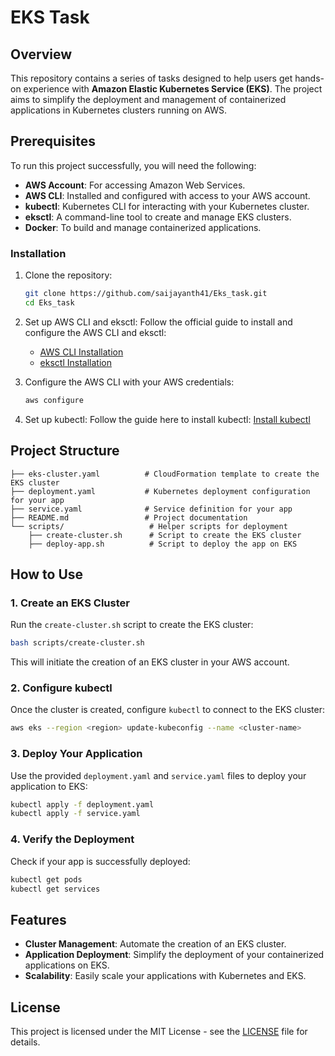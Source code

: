 # EKS Task

## Overview
This repository contains a series of tasks designed to help users get hands-on experience with **Amazon Elastic Kubernetes Service (EKS)**. The project aims to simplify the deployment and management of containerized applications in Kubernetes clusters running on AWS.

## Prerequisites
To run this project successfully, you will need the following:
- **AWS Account**: For accessing Amazon Web Services.
- **AWS CLI**: Installed and configured with access to your AWS account.
- **kubectl**: Kubernetes CLI for interacting with your Kubernetes cluster.
- **eksctl**: A command-line tool to create and manage EKS clusters.
- **Docker**: To build and manage containerized applications.

### Installation

1. Clone the repository:
    ```bash
    git clone https://github.com/saijayanth41/Eks_task.git
    cd Eks_task
    ```

2. Set up AWS CLI and eksctl:
    Follow the official guide to install and configure the AWS CLI and eksctl:
    - [AWS CLI Installation](https://docs.aws.amazon.com/cli/latest/userguide/install-cliv2.html)
    - [eksctl Installation](https://eksctl.io/)

3. Configure the AWS CLI with your AWS credentials:
    ```bash
    aws configure
    ```

4. Set up kubectl:
    Follow the guide here to install kubectl: [Install kubectl](https://kubernetes.io/docs/tasks/tools/install-kubectl/)

## Project Structure

```
├── eks-cluster.yaml          # CloudFormation template to create the EKS cluster
├── deployment.yaml           # Kubernetes deployment configuration for your app
├── service.yaml              # Service definition for your app
├── README.md                 # Project documentation
└── scripts/                   # Helper scripts for deployment
    ├── create-cluster.sh      # Script to create the EKS cluster
    ├── deploy-app.sh          # Script to deploy the app on EKS
```

## How to Use

### 1. Create an EKS Cluster

Run the `create-cluster.sh` script to create the EKS cluster:
```bash
bash scripts/create-cluster.sh
```
This will initiate the creation of an EKS cluster in your AWS account.

### 2. Configure kubectl

Once the cluster is created, configure `kubectl` to connect to the EKS cluster:
```bash
aws eks --region <region> update-kubeconfig --name <cluster-name>
```

### 3. Deploy Your Application

Use the provided `deployment.yaml` and `service.yaml` files to deploy your application to EKS:
```bash
kubectl apply -f deployment.yaml
kubectl apply -f service.yaml
```

### 4. Verify the Deployment

Check if your app is successfully deployed:
```bash
kubectl get pods
kubectl get services
```

## Features
- **Cluster Management**: Automate the creation of an EKS cluster.
- **Application Deployment**: Simplify the deployment of your containerized applications on EKS.
- **Scalability**: Easily scale your applications with Kubernetes and EKS.

## License
This project is licensed under the MIT License - see the [LICENSE](LICENSE) file for details.
